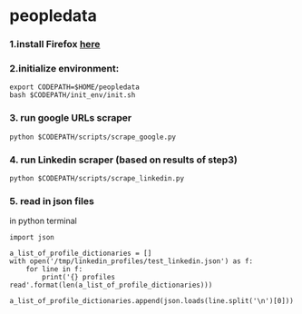 # peopledata

### 1.install Firefox [here](https://www.mozilla.org/en-US/firefox/new/)

### 2.initialize environment:
```
export CODEPATH=$HOME/peopledata
bash $CODEPATH/init_env/init.sh
```


### 3. run google URLs scraper

```
python $CODEPATH/scripts/scrape_google.py
```


### 4. run Linkedin scraper (based on results of step3)
```
python $CODEPATH/scripts/scrape_linkedin.py
```

### 5. read in json files
in python terminal
```
import json

a_list_of_profile_dictionaries = []
with open('/tmp/linkedin_profiles/test_linkedin.json') as f:
    for line in f:
        print('{} profiles read'.format(len(a_list_of_profile_dictionaries)))
        a_list_of_profile_dictionaries.append(json.loads(line.split('\n')[0]))
        
```
